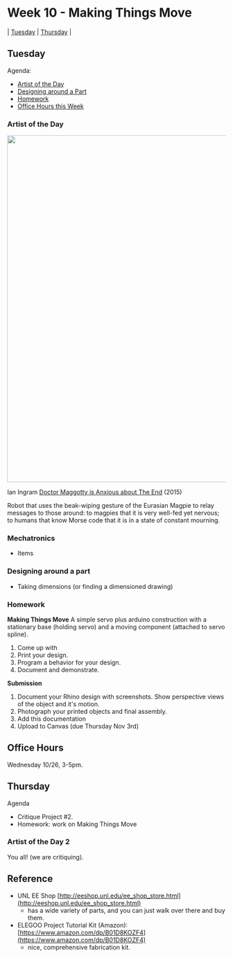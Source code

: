 # Week 10 - Making Things Move

| [Tuesday](#tuesday) | [Thursday](#thursday) |

## Tuesday
Agenda: 
- [Artist of the Day](#artist-of-the-day)
- [Designing around a Part](#designing-around-a-part)
- [Homework](#homework)
- [Office Hours this Week](#office-hours)

### Artist of the Day

<img src="https://i.vimeocdn.com/video/510995310-137ac31797f68b1f7b9d7c09b401a733cb284cc81c2e9e708541caccaee709b0-d?mw=1600&mh=900&q=70" width=800>

Ian Ingram [Doctor Maggotty is Anxious about The End](https://www.ianingram.org/machines/2015_doctormaggotty.html) (2015)

Robot that uses the beak-wiping gesture of the Eurasian Magpie to relay messages to those around: to magpies that it is very well-fed yet nervous; to humans that know Morse code that it is in a state of constant mourning.

### Mechatronics
- Items

### Designing around a part
- Taking dimensions (or finding a dimensioned drawing)

### Homework
**Making Things Move**
A simple servo plus arduino construction with a stationary base (holding servo) and a moving component (attached to servo spline). 
1. Come up with 
2. Print your design. 
3. Program a behavior for your design.
4. Document and demonstrate.

**Submission**
1. Document your Rhino design with screenshots. Show perspective views of the object and it's motion. 
2. Photograph your printed objects and final assembly.
3. Add this documentation 
2. Upload to Canvas (due Thursday Nov 3rd)

## Office Hours

Wednesday 10/26, 3-5pm. 

## Thursday

Agenda
- Critique Project #2.
- Homework: work on Making Things Move

### Artist of the Day 2

You all! (we are critiquing).

## Reference
- UNL EE Shop [http://eeshop.unl.edu/ee_shop_store.html](http://eeshop.unl.edu/ee_shop_store.html) 
  - has a wide variety of parts, and you can just walk over there and buy them. 
- ELEGOO Project Tutorial Kit (Amazon): [https://www.amazon.com/dp/B01D8KOZF4](https://www.amazon.com/dp/B01D8KOZF4)
  - nice, comprehensive fabrication kit. 
